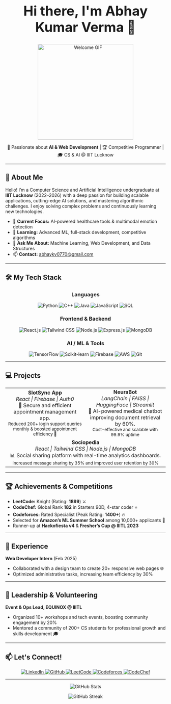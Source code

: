 <!-- Header Section -->
<div align="center">
  <h1 style="font-size: 3em;">Hi there, I'm <strong>Abhay Kumar Verma</strong> 👋</h1>
  <p>
    <img src="https://media.giphy.com/media/qgQUggAC3Pfv687qPC/giphy.gif" width="300" alt="Welcome GIF"/>
  </p>
  <p>
    🚀 Passionate about <strong>AI & Web Development</strong> | 🏆 Competitive Programmer | 🎓 CS & AI @ IIIT Lucknow
  </p>
</div>

---

<!-- About Me Section -->
## 💫 About Me

Hello! I’m a Computer Science and Artificial Intelligence undergraduate at **IIIT Lucknow** (2022–2026) with a deep passion for building scalable applications, cutting-edge AI solutions, and mastering algorithmic challenges. I enjoy solving complex problems and continuously learning new technologies.

- 🔭 **Current Focus:** AI-powered healthcare tools & multimodal emotion detection
- 🌱 **Learning:** Advanced ML, full-stack development, competitive algorithms
- 💬 **Ask Me About:** Machine Learning, Web Development, and Data Structures
- 📫 **Contact:** [abhaykv0770@gmail.com](mailto:abhaykv0770@gmail.com)

---

<!-- Tech Stack Section -->
## 🛠️ My Tech Stack

<div align="center">
  <!-- Languages -->
  <h3>Languages</h3>
  <p>
    <img src="https://img.shields.io/badge/Python-3776AB?style=for-the-badge&logo=python&logoColor=white" alt="Python"/>
    <img src="https://img.shields.io/badge/C++-00599C?style=for-the-badge&logo=c%2B%2B&logoColor=white" alt="C++"/>
    <img src="https://img.shields.io/badge/Java-Java?style=for-the-badge&logo=java&logoColor=white" alt="Java"/>
    <img src="https://img.shields.io/badge/JavaScript-F7DF1E?style=for-the-badge&logo=javascript&logoColor=black" alt="JavaScript"/>
    <img src="https://img.shields.io/badge/SQL-4479A1?style=for-the-badge&logo=postgresql&logoColor=white" alt="SQL"/>
  </p>

  <!-- Frontend & Backend -->
  <h3>Frontend & Backend</h3>
  <p>
    <img src="https://img.shields.io/badge/React.js-61DAFB?style=for-the-badge&logo=react&logoColor=black" alt="React.js"/>
    <img src="https://img.shields.io/badge/TailwindCSS-06B6D4?style=for-the-badge&logo=tailwind-css&logoColor=white" alt="Tailwind CSS"/>
    <img src="https://img.shields.io/badge/Node.js-339933?style=for-the-badge&logo=node.js&logoColor=white" alt="Node.js"/>
    <img src="https://img.shields.io/badge/Express.js-000000?style=for-the-badge&logo=express&logoColor=white" alt="Express.js"/>
    <img src="https://img.shields.io/badge/MongoDB-47A248?style=for-the-badge&logo=mongodb&logoColor=white" alt="MongoDB"/>
  </p>
  
  <!-- AI / ML & Other Tools -->
  <h3>AI / ML & Tools</h3>
  <p>
    <img src="https://img.shields.io/badge/TensorFlow-FF6F00?style=for-the-badge&logo=tensorflow&logoColor=white" alt="TensorFlow"/>
    <img src="https://img.shields.io/badge/Scikit--Learn-F7931E?style=for-the-badge&logo=scikit-learn&logoColor=white" alt="Scikit-learn"/>
    <img src="https://img.shields.io/badge/Firebase-FFCA28?style=for-the-badge&logo=firebase&logoColor=black" alt="Firebase"/>
    <img src="https://img.shields.io/badge/AWS-232F3E?style=for-the-badge&logo=amazon-aws&logoColor=white" alt="AWS"/>
    <img src="https://img.shields.io/badge/Git-000000?style=for-the-badge&logo=git&logoColor=white" alt="Git"/>
  </p>
</div>

---

<!-- Projects Section -->
## 💻 Projects

<div align="center">
  <table>
    <tr>
      <td align="center">
        <strong>SlotSync App</strong><br/>
        <em>React | Firebase | Auth0</em><br/>
        🔐 Secure and efficient appointment management app. <br/>
        <sub>Reduced 200+ login support queries monthly & boosted appointment efficiency 🚀</sub>
      </td>
      <td align="center">
        <strong>NeuraBot</strong><br/>
        <em>LangChain | FAISS | HuggingFace | Streamlit</em><br/>
        🧠 AI-powered medical chatbot improving document retrieval by 60%. <br/>
        <sub>Cost-effective and scalable with 99.9% uptime</sub>
      </td>
    </tr>
    <tr>
      <td align="center" colspan="2">
        <strong>Sociopedia</strong><br/>
        <em>React | Tailwind CSS | Node.js | MongoDB</em><br/>
        📊 Social sharing platform with real-time analytics dashboards. <br/>
        <sub>Increased message sharing by 35% and improved user retention by 30%</sub>
      </td>
    </tr>
  </table>
</div>

---

<!-- Achievements Section -->
## 🏆 Achievements & Competitions

- **LeetCode:** Knight (Rating: **1899**) ⚔️
- **CodeChef:** Global Rank **182** in Starters 90D, 4-star coder ⭐
- **Codeforces:** Rated Specialist (Peak Rating: **1400+**) 🔥
- Selected for **Amazon’s ML Summer School** among 10,000+ applicants 💼
- Runner-up at **Hackofiesta v4** & **Fresher’s Cup @ IIITL 2023**

---

<!-- Experience Section -->
## 💼 Experience

**Web Developer Intern** (Feb 2025)  
- Collaborated with a design team to create 20+ responsive web pages 🌐  
- Optimized administrative tasks, increasing team efficiency by 30%

---

<!-- Leadership Section -->
## 🌟 Leadership & Volunteering

**Event & Ops Lead, EQUINOX @ IIITL**  
- Organized 10+ workshops and tech events, boosting community engagement by 20%  
- Mentored a community of 200+ CS students for professional growth and skills development 🎓

---

<!-- Connect With Me Section -->
## 📫 Let's Connect!

<div align="center">
  <a href="https://www.linkedin.com/in/abhay-kumar-verma-2365a7250/" target="_blank">
    <img src="https://img.shields.io/badge/LinkedIn-0A66C2?style=for-the-badge&logo=linkedin&logoColor=white" alt="LinkedIn"/>
  </a>
  <a href="https://github.com/AbhayKumarVerma" target="_blank">
    <img src="https://img.shields.io/badge/GitHub-181717?style=for-the-badge&logo=github&logoColor=white" alt="GitHub"/>
  </a>
  <a href="https://leetcode.com/u/akv001/" target="_blank">
    <img src="https://img.shields.io/badge/LeetCode-0052FE?style=for-the-badge&logo=leetcode&logoColor=white" alt="LeetCode"/>
  </a>
  <a href="https://codeforces.com/profile/abhayverma1" target="_blank">
    <img src="https://img.shields.io/badge/Codeforces-1F8AC0?style=for-the-badge&logo=codeforces&logoColor=white" alt="Codeforces"/>
  </a>
  <a href="https://www.codechef.com/users/abhayverma57" target="_blank">
    <img src="https://img.shields.io/badge/CodeChef-5B4638?style=for-the-badge&logo=codechef&logoColor=white" alt="CodeChef"/>
  </a>
</div>

---

<!-- GitHub Stats Section -->
<div align="center">
  <p>
    <img src="https://github-readme-stats.vercel.app/api?username=AbhayKumarVerma&theme=radical&show_icons=true" alt="GitHub Stats" />
  </p>
  <p>
    <img src="https://github-readme-streak-stats.herokuapp.com/?user=AbhayKumarVerma&theme=radical" alt="GitHub Streak" />
  </p>
</div>
